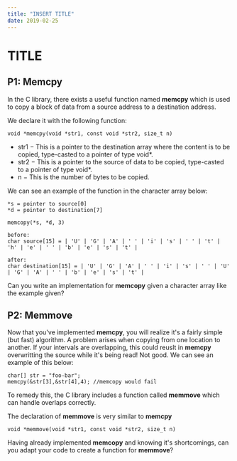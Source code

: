 ```yaml
---
title: "INSERT TITLE"
date: 2019-02-25
---
```


# TITLE

## P1: Memcpy
In the C library, there exists a useful function named **memcpy** which is used to copy a block of data from a source address to a destination address.

We declare it with the following function:
```
void *memcpy(void *str1, const void *str2, size_t n)
```
* str1 − This is a pointer to the destination array where the content is to be copied, type-casted to a pointer of type void*.
* str2 − This is a pointer to the source of data to be copied, type-casted to a pointer of type void*.
* n − This is the number of bytes to be copied.

We can see an example of the function in the character array below:
```
*s = pointer to source[0]
*d = pointer to destination[7]

memcopy(*s, *d, 3)

before:
char source[15] = | 'U' | 'G' | 'A' | ' ' | 'i' | 's' | ' ' | 't' | 'h' | 'e' | ' ' | 'b' | 'e' | 's' | 't' |

after:
char destination[15] = | 'U' | 'G' | 'A' | ' ' | 'i' | 's' | ' ' | 'U' | 'G' | 'A' | ' ' | 'b' | 'e' | 's' | 't' |
```

Can you write an implementation for **memcopy** given a character array like the example given?


## P2: Memmove

Now that you've implemented **memcpy**, you will realize it's a fairly simple (but fast) algorithm. A problem arises when copying from one location to another. If your intervals are overlapping, this could reuslt in **memcpy** overwritting the source while it's being read! Not good. We can see an example of this below:
```
char[] str = "foo-bar";
memcpy(&str[3],&str[4],4); //memcopy would fail
```
To remedy this, the C library includes a function called **memmove** which can handle overlaps correctly.

The declaration of **memmove** is very similar to **memcpy**
```
void *memmove(void *str1, const void *str2, size_t n)
```

Having already implemented **memcopy** and knowing it's shortcomings, can you adapt your code to create a function for **memmove**?

